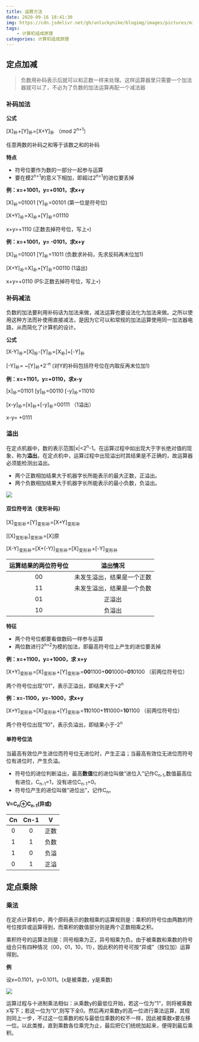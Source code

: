 ```yaml
---
title: 运算方法
date: 2020-09-16 18:41:30
img: https://cdn.jsdelivr.net/gh/unluckynike/blogimg/images/pictures/microchips-4924170_1920.jpg
tags:
    - 计算机组成原理
categories: 计算机组成原理
---
```


## 定点加减

> 负数用补码表示后就可以和正数一样来处理。这样运算器里只需要一个加法器就可以了，不必为了负数的加法运算再配一个减法器

### 补码加法

**公式**

[X]<sub>补</sub>+[Y]<sub>补</sub>=[X+Y]<sub>补</sub>   （mod 2<sup>n+1</sup>）

任意两数的补码之和等于该数之和的补码

**特点**

-  符号位要作为数的一部分一起参与运算
- 要在模2<sup>n+1</sup>的意义下相加，即超过2<sup>n+1</sup>的进位要丢掉

**例：x=+1001，y=+0101，求x+y**

[X]<sub>补</sub>=01001 [Y]<sub>补</sub>=00101   (第一位是符号位)

[X+Y]<sub>补</sub>=X]<sub>补</sub>+[Y]<sub>补</sub>=01110

x+y=+1110          (正数去掉符号位，写上`+`)

**例：x=+1001，y= -0101，求x+y**

[X]<sub>补</sub>=01001 [Y]<sub>补</sub>=11011   (负数求补码，先求反码再末位加1)

[X+Y]<sub>补</sub>=X]<sub>补</sub>+[Y]<sub>补</sub>=00110   (1溢出)

x+y=+0110          (PS:正数去掉符号位，写上`+`)

### 补码减法

负数的加法要利用补码话为加法来做，减法运算也要设法化为加法来做。之所以使用这种方法而补使用直接减法，是因为它可以和常规的加法运算使用同一加法器电路，从而简化了计算机的设计。

**公式**

[X-Y]<sub>补</sub>=[X]<sub>补</sub>-[Y]<sub>补</sub>=[X<sub>补</sub>]+[-Y]<sub>补</sub>

[-Y]<sub>补</sub>= ~[Y]<sub>补</sub>+2<sup>-n</sup> (对Y的补码包括符号位在内取反再末位加1)

**例：x=+1101，y=+0110，求x-y**

[x]<sub>补</sub>=01101  [y]<sub>补</sub>=00110   [-y]<sub>补</sub>=11010  

[x-y]<sub>补</sub>=[x]<sub>补</sub>+[-y]<sub>补</sub>=00111  （1溢出）

x-y= +0111

### 溢出

在定点机器中，数的表示范围|x|<2<sup>n</sup>-1。在运算过程中如出现大于字长绝对值的现象，称为**溢出**，在定点机中，运算过程中出现溢出时其结果是不正确的，故运算器必须能检测出溢出。

- 两个正数相加结果大于机器字长所能表示的最大正数，正溢出。
- 两个负数相加结果大于机器字长所能表示的最小负数，负溢出。

![](https://cdn.jsdelivr.net/gh/unluckynike/blogimg/images/wulinzengblog/溢出检测.png)

#### 双位符号法（变形补码）

[X]<sub>变形补</sub>+[Y]<sub>变形补</sub>=[X+Y]<sub>变形补</sub>

[[X]<sub>变形补</sub>]<sub>变形补</sub>=[X]原

[X-Y]<sub>变形补</sub>=[X+(-Y)]<sub>变形补</sub>=[X]<sub>变形补</sub>+[-Y]<sub>变形补</sub>

| 运算结果的两位符号位 |          溢出情况          |
| :------------------: | :------------------------: |
|          00          | 未发生溢出，结果是一个正数 |
|          11          | 未发生溢出，结果是一个负数 |
|          01          |           正溢出           |
|          10          |           负溢出           |

**特征**

- 两个符号位都要看做数码一样参与运算
- 两位数进行2<sup>n+2</sup>为模的加法，即最高符号位上产生的进位要丢掉

**例：x=+1100，y=+1000，求 x+y**

[X+Y]<sub>变形补</sub>=[X]<sub>变形补</sub>+[Y]<sub>变形补</sub>=**00**1100+**00**1000=**01**0100 （前两位符号位）

两个符号位出现“01”，表示正溢出，即结果大于+2<sup>n</sup>

**例：x=-1100，y=-1000，求x+y**

[X+Y]<sub>变形补</sub>=[X]<sub>变形补</sub>+[Y]<sub>变形补</sub>=**11**0100+**11**1000=**10**1100 （前两位符号位）

两个符号位出现“10”，表示负溢出，即结果小于-2<sup>n</sup>

#### 单符号位法

当最高有效位产生进位而符号位无进位时，产生正溢；当最高有效位无进位而符号位有进位时，产生负溢。

- 符号位的进位判断溢出，最高**数值**位的进位叫做“进位入”记作C<sub>n-1</sub>,数值最高位有进位，C<sub>n-1</sub>=1，没有进位C<sub>n-1</sub>=0。
- 符号位产生的进位叫做“进位出”，记作C<sub>n</sub>。

**V=C<sub>n</sub>⊕C<sub>n-1</sub>(异或)**

|  Cn  | Cn-1 |  V   |
| :--: | :--: | :--: |
|  0   |  0   | 正数 |
|  1   |  1   | 负数 |
|  1   |  0   | 负溢 |
|  0   |  1   | 正溢 |

## 定点乘除

### 乘法

在定点计算机中，两个原码表示的数相乘的运算规则是：乘积的符号位由两数的符号位按异或运算得到，而乘积的数值部分则是两个正数相乘之积。

乘积符号的运算法则是：同号相乘为正，异号相乘为负。由于被乘数和乘数的符号组合只有四种情况（00，01，10，11），因此积的符号可按“异或”（按位加）运算得到。

**例**

设x=0.1101，y=0.1011。(x是被乘数，y是乘数)

![](https://cdn.jsdelivr.net/gh/unluckynike/blogimg/images/wulinzengblog/二进制乘法的手算过程.png)

运算过程与十进制乘法相似：从乘数y的最低位开始，若这一位为“1”，则将被乘数x写下；若这一位为“0”,则写下全0。然后再对乘数y的高一位进行乘法运算，其规则同上一步，不过这一位乘数的权与最低位乘数的权不一样，因此被乘数x要左移一位。以此类推，直到乘数各位乘完为止，最后把它们统统加起来，便得到最后乘积。
